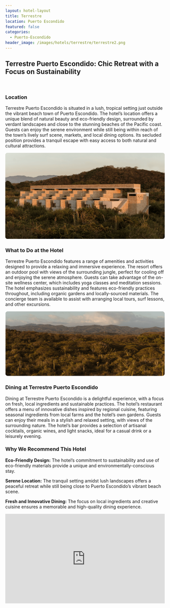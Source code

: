 ```yaml
---
layout: hotel-layout
title: Terrestre
location: Puerto Escondido
featured: false
categories:
  - Puerto-Escondido
header_image: /images/hotels/terrestre/terrestre2.png
---
```

## Terrestre Puerto Escondido: Chic Retreat with a Focus on Sustainability

&nbsp;

### Location

Terrestre Puerto Escondido is situated in a lush, tropical setting just outside the vibrant beach town of Puerto Escondido. The hotel’s location offers a unique blend of natural beauty and eco-friendly design, surrounded by verdant landscapes and close to the stunning beaches of the Pacific coast. Guests can enjoy the serene environment while still being within reach of the town’s lively surf scene, markets, and local dining options. Its secluded position provides a tranquil escape with easy access to both natural and cultural attractions.

![](/images/hotels/terrestre/terrestre1.png)

### What to Do at the Hotel

Terrestre Puerto Escondido features a range of amenities and activities designed to provide a relaxing and immersive experience. The resort offers an outdoor pool with views of the surrounding jungle, perfect for cooling off and enjoying the serene atmosphere. Guests can take advantage of the on-site wellness center, which includes yoga classes and meditation sessions. The hotel emphasizes sustainability and features eco-friendly practices throughout, including organic gardens and locally-sourced materials. The concierge team is available to assist with arranging local tours, surf lessons, and other excursions.

![](/images/hotels/terrestre/terrestre3.png)

### Dining at Terrestre Puerto Escondido

Dining at Terrestre Puerto Escondido is a delightful experience, with a focus on fresh, local ingredients and sustainable practices. The hotel’s restaurant offers a menu of innovative dishes inspired by regional cuisine, featuring seasonal ingredients from local farms and the hotel’s own gardens. Guests can enjoy their meals in a stylish and relaxed setting, with views of the surrounding nature. The hotel’s bar provides a selection of artisanal cocktails, organic wines, and light snacks, ideal for a casual drink or a leisurely evening.

### Why We Recommend This Hotel

**Eco-Friendly Design:** The hotel’s commitment to sustainability and use of eco-friendly materials provide a unique and environmentally-conscious stay.&nbsp;

**Serene Location:** The tranquil setting amidst lush landscapes offers a peaceful retreat while still being close to Puerto Escondido’s vibrant beach scene.&nbsp;

**Fresh and Innovative Dining:** The focus on local ingredients and creative cuisine ensures a memorable and high-quality dining experience.&nbsp;

<style>.embed-container { position: relative; padding-bottom: 56.25%; height: 0; overflow: hidden; max-width: 100%; } .embed-container iframe, .embed-container object, .embed-container embed { position: absolute; top: 0; left: 0; width: 100%; height: 100%; }</style>

<div class="embed-container"><iframe src="https://www.youtube.com/embed/-AttX0KefS0" frameborder="0" allowfullscreen=""></iframe></div>
